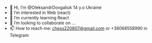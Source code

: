 - 👋 Hi, I’m @OleksandrDovgaliuk 14 y.o Ukraine
- 👀 I’m interested in Web (react)
- 🌱 I’m currently learning React
- 💞️ I’m looking to collaborate on ...
- 📫 How to reach me: chess220807@gmail.com or +38068558990 in Telegram
